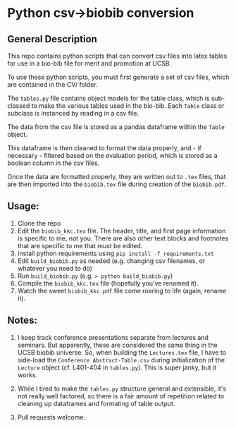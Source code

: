 # Python csv->biobib conversion

## General Description

This repo contains python scripts that can convert csv files into latex tables for use in a bio-bib file for merit and promotion at UCSB.

To use these python scripts, you must first generate a set of csv files, which are contained in the CV/ folder.

The `tables.py` file contains object models for the table class, which is sub-classed to make the various tables used in the bio-bib. Each `Table` class or subclass is instanced by reading in a csv file. 

The data from the csv file is stored as a pandas dataframe within the `Table` object. 

This dataframe is then cleaned to format the data properly, and - if necessary - filtered based on the evaluation period, which is stored as a boolean column in the csv files.  

Once the data are formatted properly, they are written out to `.tex` files, that are then imported into the `biobib.tex` file during creation of the `biobib.pdf`.

## Usage:

1. Clone the repo
2. Edit the `biobib_kkc.tex` file. The header, title, and first page information is specific to me, not you. There are also other text blocks and footnotes that are specific to me that must be edited.
2. install python requirements using `pip install -f requirements.txt`
3. Edit `build_biobib.py` as needed (e.g. changing csv filenames, or whatever you need to do)
4. Run `build_biobib.py` (e.g. `> python build_biobib.py`)
5. Compile the `biobib_kkc.tex` file (hopefully you've renamed it).
6. Watch the sweet `biobib_kkc.pdf` file come roaring to life (again, rename it).

## Notes:

1. I keep track conference presentations separate from lectures and seminars. But apparently, these are considered the same thing in the UCSB biobib universe. So, when building the `Lectures.tex` file, I have to side-load the `Conference Abstract-Table.csv` during initialization of the `Lecture` object (cf. L401-404 in `tables.py`). This is super janky, but it works.

2. While I tired to make the `tables.py` structure general and extensible, it's not really well factored, so there is a fair amount of repetition related to cleaning up dataframes and formating of table output.

3. Pull requests welcome. 





